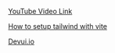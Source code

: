 [YouTube Video Link](https://youtu.be/bB6707XzCNc?si=4SZyAf2jTfK3XTad)

[How to setup tailwind with vite](https://tailwindcss.com/docs/guides/vite)

[Devui.io](https://www.devui.io/components/cards)